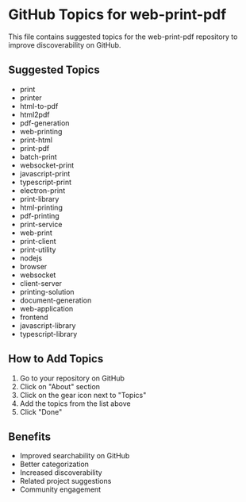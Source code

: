 # GitHub Topics for web-print-pdf

This file contains suggested topics for the web-print-pdf repository to improve discoverability on GitHub.

## Suggested Topics

- print
- printer
- html-to-pdf
- html2pdf
- pdf-generation
- web-printing
- print-html
- print-pdf
- batch-print
- websocket-print
- javascript-print
- typescript-print
- electron-print
- print-library
- html-printing
- pdf-printing
- print-service
- web-print
- print-client
- print-utility
- nodejs
- browser
- websocket
- client-server
- printing-solution
- document-generation
- web-application
- frontend
- javascript-library
- typescript-library

## How to Add Topics

1. Go to your repository on GitHub
2. Click on "About" section
3. Click on the gear icon next to "Topics"
4. Add the topics from the list above
5. Click "Done"

## Benefits

- Improved searchability on GitHub
- Better categorization
- Increased discoverability
- Related project suggestions
- Community engagement 